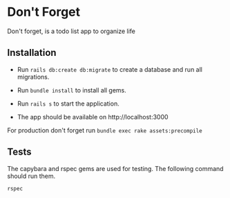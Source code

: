 # Don't Forget

Don't forget, is a todo list app to organize life

## Installation

* Run ```rails db:create db:migrate``` to create a database and run all migrations.

* Run ```bundle install``` to install all gems.

* Run ```rails s``` to start the application.

* The app should be available on http://localhost:3000

For production don't forget run ```bundle exec rake assets:precompile```

## Tests

The capybara and rspec gems are used for testing. The following command should run them.

```
rspec
```
